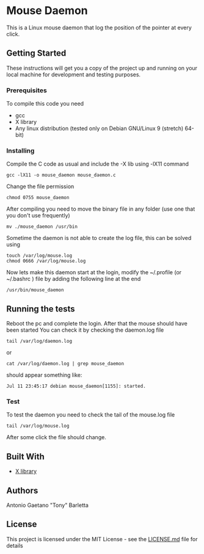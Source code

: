 # Mouse Daemon

This is a Linux mouse daemon that log the position of the pointer at every click.

## Getting Started

These instructions will get you a copy of the project up and running on your local machine for development and testing purposes.

### Prerequisites

To compile this code you need
* gcc
* X library
* Any linux distribution (tested only on Debian GNU/Linux 9 (stretch) 64-bit)

### Installing

Compile the C code as usual and include the -X lib using -lX11 command

```
gcc -lX11 -o mouse_daemon mouse_daemon.c
```
Change the file permission

```
chmod 0755 mouse_daemon
```

After compiling you need to move the binary file in any folder (use one that you don't use frequently)

```
mv ./mouse_daemon /usr/bin
```

Sometime the daemon is not able to create the log file, this can be solved using

```
touch /var/log/mouse.log
chmod 0666 /var/log/mouse.log
```

Now lets make this daemon start at the login, modify the ~/.profile (or ~/.bashrc ) file by adding
the following line at the end

```
/usr/bin/mouse_daemon
```

## Running the tests

Reboot the pc and complete the login.
After that the mouse should have been started
You can check it by checking the daemon.log file

```
tail /var/log/daemon.log
```

or 

```
cat /var/log/daemon.log | grep mouse_daemon
```

should appear something like: 

```
Jul 11 23:45:17 debian mouse_daemon[1155]: started.
```


### Test

To test the daemon you need to check the tail of the mouse.log file

```
tail /var/log/mouse.log
```

After some click the file should change.


## Built With

* [X library](https://www.x.org/)

## Authors

Antonio Gaetano "Tony" Barletta

## License

This project is licensed under the MIT License - see the [LICENSE.md](LICENSE.md) file for details


